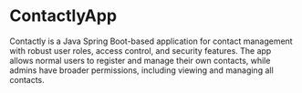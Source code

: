 # ContactlyApp
Contactly is a Java Spring Boot-based application for contact management with robust user roles, access control, and security features. The app allows normal users to register and manage their own contacts, while admins have broader permissions, including viewing and managing all contacts.
